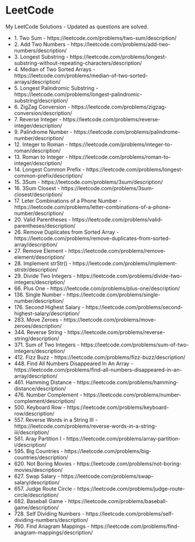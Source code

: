# LeetCode
My LeetCode Solutions - Updated as questions are solved.
<ul>
  
<li>1. Two Sum - https://leetcode.com/problems/two-sum/description/</li>

<li>2. Add Two Numbers - https://leetcode.com/problems/add-two-numbers/description/</li>

<li>3. Longest Substring - https://leetcode.com/problems/longest-substring-without-repeating-characters/description/</li>

<li>4. Median of Two Sorted Arrays - https://leetcode.com/problems/median-of-two-sorted-arrays/description/</li>

<li>5. Longest Palindromic Substring - https://leetcode.com/problems/longest-palindromic-substring/description/</li>

<li>6. ZigZag Conversion - https://leetcode.com/problems/zigzag-conversion/description/</li>

<li>7. Reverse Integer - https://leetcode.com/problems/reverse-integer/description/</li>

<li>9. Palindrome Number - https://leetcode.com/problems/palindrome-number/description/</li>

<li>12. Integer to Roman - https://leetcode.com/problems/integer-to-roman/description/</li>

<li>13. Roman to Integer - https://leetcode.com/problems/roman-to-integer/description/</li>

<li>14. Longest Common Prefix - https://leetcode.com/problems/longest-common-prefix/description/</li>

<li>15. 3Sum - https://leetcode.com/problems/3sum/description/</li>

<li>16. 3Sum Closest - https://leetcode.com/problems/3sum-closest/description/</li>

<li>17. Leter Combinations of a Phone Number - https://leetcode.com/problems/letter-combinations-of-a-phone-number/description/</li>

<li>20. Valid Parentheses - https://leetcode.com/problems/valid-parentheses/description/</li>

<li>26. Remove Duplicates from Sorted Array - https://leetcode.com/problems/remove-duplicates-from-sorted-array/description/</li>

<li>27. Remove Element - https://leetcode.com/problems/remove-element/description/</li>

<li>28. Implement strStr() - https://leetcode.com/problems/implement-strstr/description/</li>

<li>29. Divide Two Integers - https://leetcode.com/problems/divide-two-integers/description/</li>

<li>66. Plus One - https://leetcode.com/problems/plus-one/description/</li>

<li>136. Single Number - https://leetcode.com/problems/single-number/description/</li>

<li>176. Second Highest Salary - https://leetcode.com/problems/second-highest-salary/description/</li>

<li>283. Move Zeroes - https://leetcode.com/problems/move-zeroes/description/</li>

<li>344. Reverse String - https://leetcode.com/problems/reverse-string/description/</li>

<li>371. Sum of Two Integers - https://leetcode.com/problems/sum-of-two-integers/description/</li>

<li>412. Fizz Buzz - https://leetcode.com/problems/fizz-buzz/description/</li>

<li>448. Find All Numbers Disappeared In An Array - https://leetcode.com/problems/find-all-numbers-disappeared-in-an-array/description/</li>

<li>461. Hamming Distance - https://leetcode.com/problems/hamming-distance/description/</li>

<li>476. Number Complement - https://leetcode.com/problems/number-complement/description/</li>

<li>500. Keyboard Row - https://leetcode.com/problems/keyboard-row/description/</li>

<li>557. Reverse Words in a String III - https://leetcode.com/problems/reverse-words-in-a-string-iii/description/</li>

<li>561. Aray Partition I - https://leetcode.com/problems/array-partition-i/description/</li>

<li>595. Big Countries - https://leetcode.com/problems/big-countries/description/</li>

<li>620. Not Boring Movies - https://leetcode.com/problems/not-boring-movies/description/</li>

<li>627. Swap Salary - https://leetcode.com/problems/swap-salary/description/</li>

<li>657. Judge Route Circle - https://leetcode.com/problems/judge-route-circle/description/</li>

<li>682. Baseball Game - https://leetcode.com/problems/baseball-game/description/</li>

<li>728. Self Dividing Numbers - https://leetcode.com/problems/self-dividing-numbers/description/</li>

<li>760. Find Anagram Mappings - https://leetcode.com/problems/find-anagram-mappings/description/</li>
</ul>

